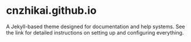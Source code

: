 # cnzhikai.github.io
A Jekyll-based theme designed for documentation and help systems. See the link for detailed instructions on setting up and configuring everything.
